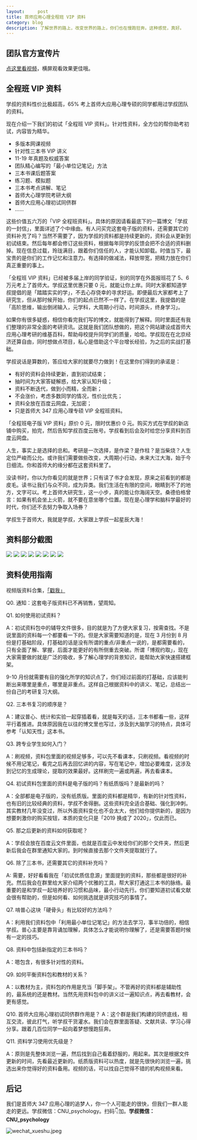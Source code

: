 ```yaml
---
layout:     post
title: 首师应用心理全程班 VIP 资料
category: blog
description: 了解世界的路上，改变世界的路上，你们也在慢跑狂奔。这种感觉，真好。
---
```


## 团队官方宣传片

[点这里看视频](http://1257355643.vod2.myqcloud.com/a589a973vodtranscq1257355643/de742bed5285890785481622413/v.f30.mp4)，横屏观看效果更佳哦。

## 全程班 VIP 资料

学叔的资料性价比极超高，65% 考上首师大应用心理专硕的同学都用过学叔团队的资料。

现在介绍一下我们的初试「全程班 VIP 资料」。针对性资料，全方位的帮你助考初试，内容皆为精华。

- 多版本网课视频
- 针对性三本书 VIP 讲义
- 11-19 年真题及权威答案
- 团队精心编写的「最小单位记笔记」方法
- 三本书课后题答案
- 练习题、模拟题
- 三本书考点讲解、笔记
- 首师大心理学院考研大纲
- 首师大应用心理初试同侪群
- ......

这些价值五六万的「VIP 全程班资料」。具体的原因请看最底下的一篇博文「学叔的一封信」，里面详述了个中缘由。有人问买完这套电子版的资料，还需要其它的资料补充了吗？当然不需要了，因为学叔的资料都是持续更新的，资料会从更新到初试结束。然后每年都会修订这些资料，根据每年同学的反馈会把不合适的资料删掉。现在信息过载，玲珑满目，跟着你们信任的人，才能认知卸载。时值当下，最宝贵的是你们的工作记忆和注意力。有选择的做减法，释放带宽，把精力放在你们真正重要的事上。

「全程班 VIP 资料」已经被多届上岸的同学验证，别的同学在外面报班花了 5、6 万元考上了首师大。学叔这里优惠只要 0 元，就能让你上岸。同时大家都知道学叔提倡的是「踏踏实实的学」，不去心存侥幸的寻求好运。即便最后大家都考上了研究生，但从那时候开始，你们的起点已然不一样了。在学叔这里，我提倡的是「高阶思维，输出倒闭输入，元学科，大周期小行动，时间源头，终身学习」。

如果你有很多疑惑，相信你看完我们写的博文，就能得到了解释。同时里面还有我们整理的非常全面的考研资讯。这就是我们团队想做的，把这个网站建设成首师大应用心理考研的维基百科，帮助母校提升同学们的质量，哈哈。学叔现在在北京经济还算自由，同时想做点项目，私心是借助这个平台增长经验，为之后的实战打基础。

学叔说话是算数的，答应给大家的就要尽力做到！在这里你们得到的承诺是：

* 有好的资料会持续更新，直到初试结束；
* 抽时间为大家答疑解惑，给大家认知升级；
* 资料不断迭代，做到小而精，全而新；
* 不会涨价，考虑多数同学的情况，性价比优先；
* 资料全放在百度云网盘，无加密；
* 只是首师大 347 应用心理专硕 VIP 全程班资料。

「全程班电子版 VIP 资料」原价 0 元，限时优惠价 0 元。购买方式在学叔的新店铺中购买，拍完，然后告知学叔百度云账号。学叔看到后会及时给您分享资料到百度云网盘。

人生，事实上是选择的总和。考研是一次选择，是作梁？是作柱？是当柴烧？人生定位严峻而公允。或许我们需要做些改变，大周期小行动，未来大江大海，始于今日细流。你和首师大的缘分都在这套资料里了。

没读书时，你以为你看见的就是世界；只有读了书才会发现，原来之前看到的都是皮毛。读书让我们与众不同，成为异类。我们生活在有限的空间，眼睛到不了的地方，文字可以。考上首师大研究生，这一小步，真的能让你海阔天空。桑德伯格曾言：如果有机会坐上火箭，就不要在意坐哪个位置。现在是心理学和脑科学最好的时代，你们还不去努力争取入场券？

学叔生于首师大，我就是学叔，大家跟上学叔一起星辰大海！

## 资料部分截图
![](https://cnu347-1257355643.cos.ap-beijing.myqcloud.com/CNU347/kaoyan_material1.png)
![](https://cnu347-1257355643.cos.ap-beijing.myqcloud.com/CNU347/kaoyan_material2.png)
![](https://cnu347-1257355643.cos.ap-beijing.myqcloud.com/CNU347/kaoyan_material3.png)
![](https://cnu347-1257355643.cos.ap-beijing.myqcloud.com/CNU347/kaoyan_material4.jpeg)
![](https://cnu347-1257355643.cos.ap-beijing.myqcloud.com/CNU347/kaoyan_material5.jpeg)
![](https://cnu347-1257355643.cos.ap-beijing.myqcloud.com/CNU347/kaoyan_material6.jpeg)
![](https://cnu347-1257355643.cos.ap-beijing.myqcloud.com/CNU347/kaoyan_material7.jpeg)
![](https://cnu347-1257355643.cos.ap-beijing.myqcloud.com/CNU347/kaoyan_material8.png)

## 资料使用指南

视频版资料合集，[「戳我」](http://1257355643.vod2.myqcloud.com/a589a973vodtranscq1257355643/147466325285890787081604195/v.f30.mp4)

Q0. 通知：这套电子版资料已不再销售，望周知。

Q1. 如何使用初试资料？

A：初试资料包中的辅导文件很多，目的就是为了方便大家复习，按需查找。不是说里面的资料每一个都要看一下的。但是大家需要知道的是，现在 3 月份到 8 月份是打基础阶段，打基础的话是没有所谓的重点/非重点一说的，是都需要看的，只有全面了解、掌握，后面才能更好的有所侧重去突破。所谓「博观约取」，现在大家需要做的就是广泛的吸收，多了解心理学的背景知识，能帮助大家快速搭建框架。

9-10 月份就需要有目的强化所学的知识点了，你们经过前面的打基础，应该能判断出来哪里是重点，哪里是非重点。这样自己根据资料中的讲义、笔记，总结出一份自己的考研复习大纲。

Q2. 三本书复习的顺序是？

A：建议普心、统计和实验一起穿插着看，就是每天的话，三本书都看一些，这样平行着推进。具体原因我在以往的博文里也写过，涉及到大脑学习的特点，具体可参考「认知天性」这本书。

Q3. 跨专业学生如何入门？

A：刷视频，资料包里面的视频足够多，可以先不看课本，只刷视频。看视频的时候不用记笔记，看完之后再去回忆讲的内容，写在笔记中，增加必要难度，这涉及到记忆的生成理论，提取的效果最好。这样刷完一遍或两遍，再去看课本。

Q4. 初试资料包里面的资料是电子版的吗？有纸质版吗？是最新的吗？

A：全部都是电子版的，没有纸质版。里面的资料都是精华，有新的针对性资料，也有旧的比较经典的资料，学叔不舍得删。这些资料完全适合基础、强化到冲刺。其实教材几年没变过，所以外面资料变化也不会太大，他们给你提供新的，是因为想要刺激你的购买按钮，本质的变化只是「2019 换成了 2020」，仅此而已。

Q5. 那之后更新的资料如何获取呢？

A：学叔会放在百度云文件里面，也就是百度云中发给你们的那个文件夹，然后更新后我会在群里通知大家的。到时候直接去那个文件夹提取就行了。

Q6. 除了三本书，还需要其它的资料补充吗？
 
A: 需要，好好看看我在「初试优质信息源」里面提到的资料，那些都是很好的补充。然后我会在群里给大家介绍两个优雅的工具，帮大家打通这三本书的脉络。最重要的是和学叔一起培养好的习惯和品味，最小行动先行。你们要知道初试看文献会很有帮助的，但是如何看、如何挑选就是讲究技巧的事情了。

Q7. 啃普心这块「硬骨头」有比较好的方法吗？

A：利用我们资料包中「利用最小单位记笔记」的方法去学习，事半功倍的，相信学叔。普心主要是靠背诵加理解，具体怎么才能说明你理解了，还是需要答题时候有一定的技巧。

Q8. 资料中包括新指定的三本书吗？

A：嗯包含，有很多针对性的资料。

Q9. 如何平衡资料包和教材的关系？

A：以教材为主，资料包的作用是充当「脚手架」。不管再好的资料都是辅助性的，最系统的还是教材。当然先用资料包中的讲义过一遍知识点，再去看教材，会更有感觉。

Q10. 首师大应用心理初试同侪群作用是？
A：这个群是我们构建的同侪底线，相互交流，彼此打气，听学叔干货灌水。我们会在群里面答疑、文献共读、学习心得分享。跟着几百位同学一起向着梦想慢跑狂奔。

Q11. 资料学习使用优先级是？

A：原则是先整体浏览一遍，然后找到自己看着舒服的，用起来。其次是根据文件更新的时间，先看最近更新的。纸质版资料可以热度，就是先很快的浏览一遍，挑选出来你觉得好的资料备用。视频的话，可以找自己觉得不错的机构视频来看。

## 后记

我们是首师大 347 应用心理的追梦人，你一个人可能走的很快，但我们一群人能走的更远。学叔微信：CNU_psychology。扫码👇加。**学叔微信：CNU_psychology**

![wechat_xueshu.jpeg](https://image.cnu347.com/WechatQRCode-240629.jpg)


